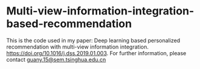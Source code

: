 # Multi-view-information-integration-based-recommendation
This is the code used in my paper: Deep learning based personalized recommendation with multi-view information integration. https://doi.org/10.1016/j.dss.2019.01.003. 
For further information, please contact guany.15@sem.tsinghua.edu.cn
